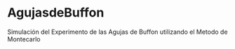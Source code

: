 # AgujasdeBuffon
 Simulación del Experimento de las Agujas de Buffon utilizando el Metodo de Montecarlo
